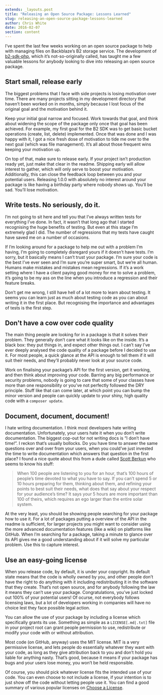 ```yaml
---
extends: _layouts.post
title: "Releasing an Open Source Package: Lessons Learned"
slug: releasing-an-open-source-package-lessons-learned
author: Chris White
date: 2016-02-07
section: content
---
```


I’ve spent the last few weeks working on an open source package to help with managing files on Backblaze’s B2 storage service. The development of [b2-sdk-php](https://github.com/cwhite92/b2-sdk-php), which it’s not-so-originally called, has taught me a few valuable lessons for anybody looking to dive into releasing an open source package.

## Start small, release early

The biggest problems that I face with side projects is losing motivation over time. There are many projects sitting in my development directory that haven’t been worked on in months, simply because I lost focus of the original goal and the motivation behind it.

Keep your initial goal narrow and focused. Work towards that goal, and think about widening the scope of the package only once that goal has been achieved. For example, my first goal for the B2 SDK was to get basic bucket operations (create, list, delete) implemented. Once that was done and I was happy with it, I got a nice fresh dose of motivation to tide me over to the next goal (which was file management). It’s all about those frequent wins keeping your motivation up.

On top of that, make sure to release early. If your project isn’t production ready yet, just make that clear in the readme. Shipping early will allow interest to gather, which will only serve to boost your motivation. Additionally, this can close the feedback loop between you and your potential users. Releasing 1.0.0 with absolutely no interest around your package is like having a birthday party where nobody shows up. You’ll be sad. You’ll lose motivation.

## Write tests. No seriously, do it.

I’m not going to sit here and tell you that I’ve always written tests for everything I’ve done. In fact, it wasn’t that long ago that I started recognising the huge benefits of testing. But even at this stage I’m extremely glad I did. The number of regressions that my tests have caught have saved me on a number of occasions.

If I’m looking around for a package to help me out with a problem I’m having, I’m going to completely disregard yours if it doesn’t have tests. I’m sorry, but it basically means I can’t trust your package. I’m sure your code is the best I’ve ever seen and I’m sure you’re super smart, but we’re all human. Humans make mistakes and mistakes mean regressions. If it’s a work setting where I have a client paying good money for me to solve a problem, it’s going to be my ass on the line when you introduce a regression and their feature breaks.

Don’t get me wrong, I still have hell of a lot more to learn about testing. It seems you can learn just as much about testing code as you can about writing it in the first place. But recognising the importance and advantages of tests is the first step.

## Don't have a cow over code quality

The main thing people are looking for in a package is that it solves their problem. They generally don’t care what it looks like on the inside. It’s a black box: they put things in, and expect other things out. I can’t say I’ve ever deeply analysed the code quality of a package before I decided to use it. For most people, a quick glance at the API is enough to tell them if it will suit their needs, and they’ll probably never look at your source code.

Work on finalising your package’s API for the first version, get it working, and then think about improving your code. Barring any big performance or security problems, nobody is going to care that some of your classes have more than one responsibility or you’ve not perfectly followed the DRY principle. Stuff like that can come later, at which point you can bump the minor version and people can quickly update to your shiny, high quality code with a `composer update`.

## Document, document, document!

I hate writing documentation. I think most developers hate writing documentation. Unfortunately, your users hate it when you don’t write documentation. The biggest cop-out for not writing docs is “I don’t have time!”. I reckon that’s usually bollocks. Do you have time to answer the same questions over and over from your users, when you could’ve just invested the time to write documentation which answers that question in the first place? I found a nice quote about this from a dude called [Scott Berkun](http://scottberkun.com/) who seems to know his stuff:

> When 100 people are listening to you for an hour, that’s 100 hours of people’s time devoted to what you have to say. If you can’t spend 5 or 10 hours preparing for them, thinking about them, and refining your points to best suit their needs, what does that say about your respect for your audience’s time? It says your 5 hours are more important than 100 of theirs, which requires an ego larger than the entire solar system.

At the very least, you should be showing people searching for your package how to use it. For a lot of packages putting a overview of the API in the readme is sufficient, for larger projects you might want to consider using the more advanced documentation features (like a wiki) on platforms like GitHub. When I’m searching for a package, taking a minute to glance over its API gives me a good understanding about if it will solve my particular problem. Use this to capture interest.

## Use an easy-going license

When you release code, by default, it is under your copyright. Its default state means that the code is wholly owned by you, and other people don’t have the right to do anything with it including redistributing it in the software that they create. That’s not open source, and for anybody following the law it means they can’t use your package. Congratulations, you’ve just locked out 100% of your potential users! Of ocurse, not everybody follows licensing laws, but a lot of developers working in companies will have no choice lest they face possible legal action.

You can allow the use of your package by including a license which specifically grants its use. Something as simple as a `LICENSE[.md|.txt]` file in your project root can grant people permission to use, redistribute or modify your code with or without attribution.

Most code (on GitHub, anyway) uses the MIT license. MIT is a very permissive license, and lets people do essentially whatever they want with your code, as long as they give attribution back to you and don’t hold you liable for anything nasty. That’s good, because it means if your package has bugs and your users lose money, you won’t be held responsible.

Of course, you should pick whatever license fits the intended use of your code. You can even choose to not include a license, if your intention is to just show off the code without letting people use it. You can find a good summary of various popular licenses on [Choose a License](https://choosealicense.com/).
